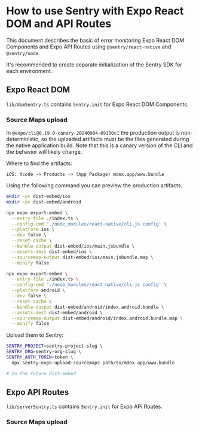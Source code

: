 # How to use Sentry with Expo React DOM and API Routes

This document describes the basic of error monitoring Expo React DOM Components and Expo API Routes using `@sentry/react-native` and `@sentry/node`.

It's recommended to create separate initialization of the Sentry SDK for each environment.

## Expo React DOM

`lib/domSentry.ts` contains `Sentry.init` for Expo React DOM Components.

### Source Maps upload

In `@expo/cli@0.19.0-canary-20240904-69100c1` the production output is non-deterministic, so the uploaded artifacts must be the files generated during the native application build. Note that this is a canary version of the CLI and the behavior will likely change.

Where to find the artifacts:

```
iOS: Xcode -> Products -> (App Package) mdex.app/www.bundle
```

Using the following command you can preview the production artifacts.

```bash
mkdir -pv dist-embed/ios
mkdir -pv dist-embed/android

npx expo export:embed \
  --entry-file ./index.ts \
  --config-cmd './node_modules/react-native/cli.js config' \
  --platform ios \
  --dev false \
  --reset-cache \
  --bundle-output dist-embed/ios/main.jsbundle \
  --assets-dest dist-embed/ios \
  --sourcemap-output dist-embed/ios/main.jsbundle.map \
  --minify false

npx expo export:embed \
  --entry-file ./index.ts \
  --config-cmd './node_modules/react-native/cli.js config' \
  --platform android \
  --dev false \
  --reset-cache \
  --bundle-output dist-embed/android/index.android.bundle \
  --assets-dest dist-embed/android \
  --sourcemap-output dist-embed/android/index.android.bundle.map \
  --minify false
```

Upload them to Sentry:

```bash
SENTRY_PROJECT=sentry-project-slug \
SENTRY_ORG=sentry-org-slug \
SENTRY_AUTH_TOKEN=token \
  npx sentry-expo-upload-sourcemaps path/to/mdex.app/www.bundle

# In the future dist-embed
```

## Expo API Routes

`lib/serverSentry.ts` contains `Sentry.init` for Expo API Routes.

### Source Maps upload

```bash
```
